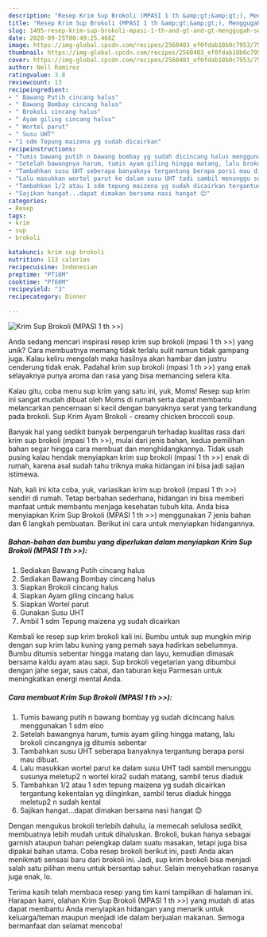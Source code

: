 ```yaml
---
description: "Resep Krim Sup Brokoli (MPASI 1 th &amp;gt;&amp;gt;), Menggugah Selera"
title: "Resep Krim Sup Brokoli (MPASI 1 th &amp;gt;&amp;gt;), Menggugah Selera"
slug: 1495-resep-krim-sup-brokoli-mpasi-1-th-and-gt-and-gt-menggugah-selera
date: 2020-09-25T00:49:25.468Z
image: https://img-global.cpcdn.com/recipes/2560403_ef0fdab18b0c7953/751x532cq70/krim-sup-brokoli-mpasi-1-th-foto-resep-utama.jpg
thumbnail: https://img-global.cpcdn.com/recipes/2560403_ef0fdab18b0c7953/751x532cq70/krim-sup-brokoli-mpasi-1-th-foto-resep-utama.jpg
cover: https://img-global.cpcdn.com/recipes/2560403_ef0fdab18b0c7953/751x532cq70/krim-sup-brokoli-mpasi-1-th-foto-resep-utama.jpg
author: Nell Ramirez
ratingvalue: 3.8
reviewcount: 13
recipeingredient:
- " Bawang Putih cincang halus"
- " Bawang Bombay cincang halus"
- " Brokoli cincang halus"
- " Ayam giling cincang halus"
- " Wortel parut"
- " Susu UHT"
- "1 sdm Tepung maizena yg sudah dicairkan"
recipeinstructions:
- "Tumis bawang putih n bawang bombay yg sudah dicincang halus menggunakan 1 sdm eloo"
- "Setelah bawangnya harum, tumis ayam giling hingga matang, lalu brokoli cincangnya jg ditumis sebentar"
- "Tambahkan susu UHT seberapa banyaknya tergantung berapa porsi mau dibuat."
- "Lalu masukkan wortel parut ke dalam susu UHT tadi sambil menunggu susunya meletup2 n wortel kira2 sudah matang, sambil terus diaduk"
- "Tambahkan 1/2 atau 1 sdm tepung maizena yg sudah dicairkan tergantung kekentalan yg diinginkan, sambil terus diaduk hingga meletup2 n sudah kental"
- "Sajikan hangat...dapat dimakan bersama nasi hangat 😊"
categories:
- Resep
tags:
- krim
- sup
- brokoli

katakunci: krim sup brokoli 
nutrition: 113 calories
recipecuisine: Indonesian
preptime: "PT18M"
cooktime: "PT60M"
recipeyield: "3"
recipecategory: Dinner

---
```



![Krim Sup Brokoli (MPASI 1 th &gt;&gt;)](https://img-global.cpcdn.com/recipes/2560403_ef0fdab18b0c7953/751x532cq70/krim-sup-brokoli-mpasi-1-th-foto-resep-utama.jpg)

Anda sedang mencari inspirasi resep krim sup brokoli (mpasi 1 th &gt;&gt;) yang unik? Cara membuatnya memang tidak terlalu sulit namun tidak gampang juga. Kalau keliru mengolah maka hasilnya akan hambar dan justru cenderung tidak enak. Padahal krim sup brokoli (mpasi 1 th &gt;&gt;) yang enak selayaknya punya aroma dan rasa yang bisa memancing selera kita.

Kalau gitu, coba menu sup krim yang satu ini, yuk, Moms! Resep sup krim ini sangat mudah dibuat oleh Moms di rumah serta dapat membantu melancarkan pencernaan si kecil dengan banyaknya serat yang terkandung pada brokoli. Sup Krim Ayam Brokoli - creamy chicken broccoli soup.

Banyak hal yang sedikit banyak berpengaruh terhadap kualitas rasa dari krim sup brokoli (mpasi 1 th &gt;&gt;), mulai dari jenis bahan, kedua pemilihan bahan segar hingga cara membuat dan menghidangkannya. Tidak usah pusing kalau hendak menyiapkan krim sup brokoli (mpasi 1 th &gt;&gt;) enak di rumah, karena asal sudah tahu triknya maka hidangan ini bisa jadi sajian istimewa.


Nah, kali ini kita coba, yuk, variasikan krim sup brokoli (mpasi 1 th &gt;&gt;) sendiri di rumah. Tetap berbahan sederhana, hidangan ini bisa memberi manfaat untuk membantu menjaga kesehatan tubuh kita. Anda bisa menyiapkan Krim Sup Brokoli (MPASI 1 th &gt;&gt;) menggunakan 7 jenis bahan dan 6 langkah pembuatan. Berikut ini cara untuk menyiapkan hidangannya.

<!--inarticleads1-->

##### Bahan-bahan dan bumbu yang diperlukan dalam menyiapkan Krim Sup Brokoli (MPASI 1 th &gt;&gt;):

1. Sediakan  Bawang Putih cincang halus
1. Sediakan  Bawang Bombay cincang halus
1. Siapkan  Brokoli cincang halus
1. Siapkan  Ayam giling cincang halus
1. Siapkan  Wortel parut
1. Gunakan  Susu UHT
1. Ambil 1 sdm Tepung maizena yg sudah dicairkan


Kembali ke resep sup krim brokoli kali ini. Bumbu untuk sup mungkin mirip dengan sup krim labu kuning yang pernah saya hadirkan sebelumnya. Bumbu ditumis sebentar hingga matang dan layu, kemudian dimasak bersama kaldu ayam atau sapi. Sup brokoli vegetarian yang dibumbui dengan jahe segar, saus cabai, dan taburan keju Parmesan untuk meningkatkan energi mental Anda. 

<!--inarticleads2-->

##### Cara membuat Krim Sup Brokoli (MPASI 1 th &gt;&gt;):

1. Tumis bawang putih n bawang bombay yg sudah dicincang halus menggunakan 1 sdm eloo
1. Setelah bawangnya harum, tumis ayam giling hingga matang, lalu brokoli cincangnya jg ditumis sebentar
1. Tambahkan susu UHT seberapa banyaknya tergantung berapa porsi mau dibuat.
1. Lalu masukkan wortel parut ke dalam susu UHT tadi sambil menunggu susunya meletup2 n wortel kira2 sudah matang, sambil terus diaduk
1. Tambahkan 1/2 atau 1 sdm tepung maizena yg sudah dicairkan tergantung kekentalan yg diinginkan, sambil terus diaduk hingga meletup2 n sudah kental
1. Sajikan hangat...dapat dimakan bersama nasi hangat 😊


Dengan mengukus brokoli terlebih dahulu, ia memecah selulosa sedikit, membuatnya lebih mudah untuk dihaluskan. Brokoli, bukan hanya sebagai garnish ataupun bahan pelengkap dalam suatu masakan, tetapi juga bisa dipakai bahan utama. Coba resep brokoli berikut ini, pasti Anda akan menikmati sensasi baru dari brokoli ini. Jadi, sup krim brokoli bisa menjadi salah satu pilihan menu untuk bersantap sahur. Selain menyehatkan rasanya juga enak, lo. 

Terima kasih telah membaca resep yang tim kami tampilkan di halaman ini. Harapan kami, olahan Krim Sup Brokoli (MPASI 1 th &gt;&gt;) yang mudah di atas dapat membantu Anda menyiapkan hidangan yang menarik untuk keluarga/teman maupun menjadi ide dalam berjualan makanan. Semoga bermanfaat dan selamat mencoba!
